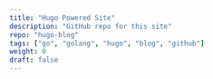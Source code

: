 ```yaml
---
title: "Hugo Powered Site"
description: "GitHub repo for this site"
repo: "hugo-blog"
tags: ["go", "golang", "hugo", "blog", "github"]
weight: 0
draft: false
---
```

